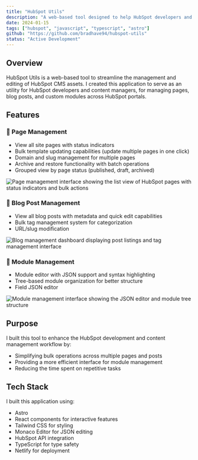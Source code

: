```yaml
---
title: "HubSpot Utils"
description: "A web-based tool designed to help HubSpot developers and content managers manage pages, blog posts, and custom modules."
date: 2024-01-15
tags: ["hubspot", "javascript", "typescript", "astro"]
github: "https://github.com/bradhave94/hubspot-utils"
status: "Active Development"
---
```


## Overview

HubSpot Utils is a web-based tool to streamline the management and editing of HubSpot CMS assets. I created this application to serve as an utility for HubSpot developers and content managers, for managing pages, blog posts, and custom modules across HubSpot portals.

## Features

### 📄 Page Management

* View all site pages with status indicators
* Bulk template updating capabilities (update multiple pages in one click)
* Domain and slug management for multiple pages
* Archive and restore functionality with batch operations
* Grouped view by page status (published, draft, archived)

![Page management interface showing the list view of HubSpot pages with status indicators and bulk actions](/projects/hsutils-pages.png)

### 📝 Blog Post Management

* View all blog posts with metadata and quick edit capabilities
* Bulk tag management system for categorization
* URL/slug modification

![Blog management dashboard displaying post listings and tag management interface](/projects/hsutils-blogs.png)

### 🧩 Module Management

* Module editor with JSON support and syntax highlighting
* Tree-based module organization for better structure
* Field JSON editor

![Module management interface showing the JSON editor and module tree structure](/projects/hsutils-modules.png)

## Purpose

I built this tool to enhance the HubSpot development and content management workflow by:

* Simplifying bulk operations across multiple pages and posts
* Providing a more efficient interface for module management
* Reducing the time spent on repetitive tasks

## Tech Stack

I built this application using:
* Astro
* React components for interactive features
* Tailwind CSS for styling
* Monaco Editor for JSON editing
* HubSpot API integration
* TypeScript for type safety
* Netlify for deployment
